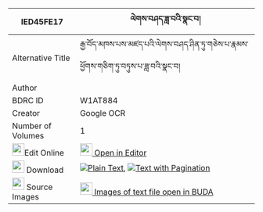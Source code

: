 |IED45FE17|ལེགས་བཤད་ཟླ་བའི་སྣང་བ། 
| --- | --- 
|Alternative Title |རྒྱ་བོད་མཁས་པས་མཛད་པའི་ལེགས་བཤད་ཤིན་ཏུ་གཅེས་པ་རྣམས་ཕྱོགས་གཅིག་ཏུ་བཏུས་པ་ཟླ་བའི་སྣང་བ།
|Author | 
|BDRC ID | W1AT884
|Creator | Google OCR
|Number of Volumes| 1
|<img width="25" src="https://img.icons8.com/color/25/000000/edit-property.png">Edit Online| [<img width="25" src="https://avatars.githubusercontent.com/u/45091458?s=200&v=4"> Open in Editor](http://editor.openpecha.org/IED45FE17)
|<img width="25" src="https://img.icons8.com/fluent/48/000000/download-2.png"/>  Download | [![](https://img.icons8.com/color/20/000000/txt.png)Plain Text](https://github.com/Openpecha/IED45FE17/releases/download/v1/lekshe_dawa_i_nangwa_plain_IED45FE17.zip), [![](https://img.icons8.com/color/20/000000/txt.png)Text with Pagination](https://github.com/Openpecha/IED45FE17/releases/download/v1/lekshe_dawa_i_nangwa_pages_IED45FE17.zip)
|<img width="25" src="https://img.icons8.com/plasticine/100/000000/pictures-folder.png"/>  Source Images | [<img width="25" src="https://library.bdrc.io/icons/BUDA-small.svg"> Images of text file open in BUDA](https://library.bdrc.io/show/bdr:W1AT884)